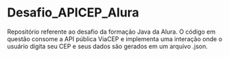 # Desafio_APICEP_Alura
Repositório referente ao desafio da formação Java da Alura. O código em questão consome a API pública ViaCEP e implementa uma interação onde o usuário digita seu CEP e seus dados são gerados em um arquivo .json.
